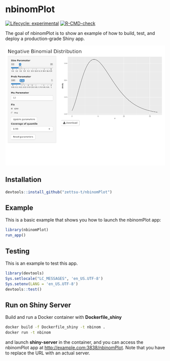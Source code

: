 
<!-- README.md is generated from README.Rmd. Please edit that file -->

# nbinomPlot

<!-- badges: start -->

[![Lifecycle:
experimental](https://img.shields.io/badge/lifecycle-experimental-orange.svg)](https://lifecycle.r-lib.org/articles/stages.html#experimental)
[![R-CMD-check](https://github.com/zettsu-t/nbinomPlot/workflows/R-CMD-check/badge.svg)](https://github.com/zettsu-t/nbinomPlot/actions)
<!-- badges: end -->

The goal of nbinomPlot is to show an example of how to build, test, and
deploy a production-grade Shiny app.

![Sample Page](man/images/initital_screen.png)

## Installation

``` r
devtools::install_github("zettsu-t/nbinomPlot")
```

## Example

This is a basic example that shows you how to launch the nbinomPlot app:

``` r
library(nbinomPlot)
run_app()
```

## Testing

This is an example to test this app.

``` r
library(devtools)
Sys.setlocale("LC_MESSAGES", 'en_US.UTF-8')
Sys.setenv(LANG = 'en_US.UTF-8')
devtools::test()
```

## Run on Shiny Server

Build and run a Docker container with **Dockerfile_shiny**

``` bash
docker build -f Dockerfile_shiny -t nbinom .
docker run -t nbinom
```

and launch **shiny-server** in the container, and you can access the
nbinomPlot app at <http://example.com:3838/nbinomPlot>. Note that you
have to replace the URL with an actual server.
